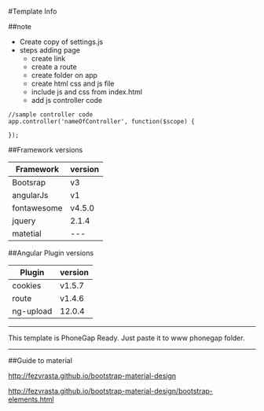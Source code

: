 #Template Info   

##note
* Create copy of settings.js
* steps adding page
	* create link
	* create a route
	* create folder on app
	* create html css and js file
	* include js and css from index.html
	* add js controller code
```
//sample controller code
app.controller('nameOfController', function($scope) {

});
```

##Framework versions

|Framework	| version|
|-----------|--------|
|Bootsrap	| v3	 |
|angularJs	| v1	 |
|fontawesome| v4.5.0 |
| jquery	| 2.1.4  |
| matetial	| ---	 |


##Angular Plugin versions

| Plugin	| version|
|-----------|--------|
| cookies	| v1.5.7 |
| route		| v1.4.6 |
| ng-upload	| 12.0.4 |
    
    
-------------------------------------

This template is PhoneGap Ready.
Just paste it to www phonegap folder.

-------------------------------------

##Guide to material

http://fezvrasta.github.io/bootstrap-material-design

http://fezvrasta.github.io/bootstrap-material-design/bootstrap-elements.html











